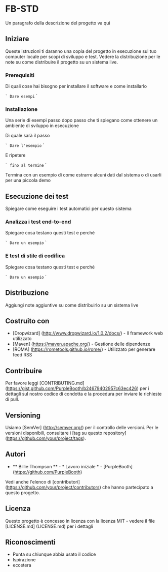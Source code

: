# FB-STD

Un paragrafo della descrizione del progetto va qui

## Iniziare

Queste istruzioni ti daranno una copia del progetto in esecuzione sul tuo computer locale per scopi di sviluppo e test. Vedere la distribuzione per le note su come distribuire il progetto su un sistema live.

### Prerequisiti

Di quali cose hai bisogno per installare il software e come installarlo

`` `
Dare esempi
`` `

### Installazione

Una serie di esempi passo dopo passo che ti spiegano come ottenere un ambiente di sviluppo in esecuzione

Dì quale sarà il passo

`` `
Dare l'esempio
`` `

E ripetere

`` `
fino al termine
`` `

Termina con un esempio di come estrarre alcuni dati dal sistema o di usarli per una piccola demo

## Esecuzione dei test

Spiegare come eseguire i test automatici per questo sistema

### Analizza i test end-to-end

Spiegare cosa testano questi test e perché

`` `
Dare un esempio
`` `

### E test di stile di codifica

Spiegare cosa testano questi test e perché

`` `
Dare un esempio
`` `

## Distribuzione

Aggiungi note aggiuntive su come distribuirlo su un sistema live

## Costruito con

* [Dropwizard] (http://www.dropwizard.io/1.0.2/docs/) - Il framework web utilizzato
* [Maven] (https://maven.apache.org/) - Gestione delle dipendenze
* [ROMA] (https://rometools.github.io/rome/) - Utilizzato per generare feed RSS

## Contribuire

Per favore leggi [CONTRIBUTING.md] (https://gist.github.com/PurpleBooth/b24679402957c63ec426) per i dettagli sul nostro codice di condotta e la procedura per inviare le richieste di pull.

## Versioning

Usiamo [SemVer] (http://semver.org/) per il controllo delle versioni. Per le versioni disponibili, consultare i [tag su questo repository] (https://github.com/your/project/tags).

## Autori

* ** Billie Thompson ** - * Lavoro iniziale * - [PurpleBooth] (https://github.com/PurpleBooth)

Vedi anche l'elenco di [contributori] (https://github.com/your/project/contributors) che hanno partecipato a questo progetto.

## Licenza

Questo progetto è concesso in licenza con la licenza MIT - vedere il file [LICENSE.md] (LICENSE.md) per i dettagli

## Riconoscimenti

* Punta su chiunque abbia usato il codice
* Ispirazione
* eccetera

